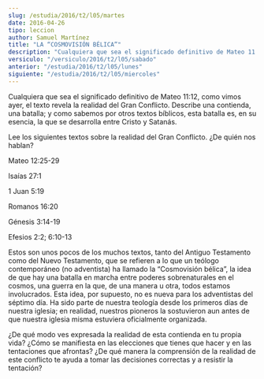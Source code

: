 ```yaml
---
slug: /estudia/2016/t2/l05/martes
date: 2016-04-26
tipo: leccion
author: Samuel Martínez
title: "LA “COSMOVISIÓN BÉLICA”"
description: "Cualquiera que sea el significado definitivo de Mateo 11:12, como vimos ayer,  el texto revela la realidad del Gran Conflicto. Describe una contienda, una  batalla; y como sabemos por otros textos bíblicos, esta batalla es..."
versiculo: "/versiculo/2016/t2/l05/sabado"
anterior: "/estudia/2016/t2/l05/lunes"
siguiente: "/estudia/2016/t2/l05/miercoles"
---
```


Cualquiera que sea el significado definitivo de Mateo 11:12, como vimos ayer, el texto revela la realidad del Gran Conflicto. Describe una contienda, una batalla; y como sabemos por otros textos bíblicos, esta batalla es, en su esencia, la que se desarrolla entre Cristo y Satanás.

Lee los siguientes textos sobre la realidad del Gran Conflicto. ¿De quién nos hablan?

Mateo 12:25-29

Isaías 27:1

1 Juan 5:19

Romanos 16:20

Génesis 3:14-19

Efesios 2:2; 6:10-13

Estos son unos pocos de los muchos textos, tanto del Antiguo Testamento como del Nuevo Testamento, que se refieren a lo que un teólogo contemporáneo (no adventista) ha llamado la “Cosmovisión bélica”, la idea de que hay una batalla en marcha entre poderes sobrenaturales en el cosmos, una guerra en la que, de una manera u otra, todos estamos involucrados. Esta idea, por supuesto, no es nueva para los adventistas del séptimo día. Ha sido parte de nuestra teología desde los primeros días de nuestra iglesia; en realidad, nuestros pioneros la sostuvieron aun antes de que nuestra iglesia misma estuviera oficialmente organizada.

¿De qué modo ves expresada la realidad de esta contienda en tu propia vida? ¿Cómo se manifiesta en las elecciones que tienes que hacer y en las tentaciones que afrontas? ¿De qué manera la comprensión de la realidad de este conflicto te ayuda a tomar las decisiones correctas y a resistir la tentación?
